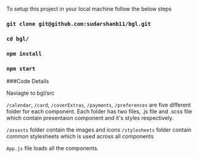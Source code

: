 To setup this project in your local machine follow the below steps

### `git clone git@github.com:sudarshanb11/bgl.git`
### `cd bgl/`
### `npm install`
### `npm start`


###Code Details

Naviagte to bgl/src

`/calendar`, `/card`, `/coverExtras`, `/payments`, `/preferences` are five different folder for each component. Each folder has two files, .js file and .scss file 
which contain presentaion component and it's styles respectively.

`/assests` folder contain the images and icons 
`/stylesheets` folder contain common stylesheets which is used across all components

`App.js` file loads all the components.

